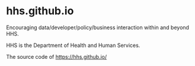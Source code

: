 hhs.github.io
=============

Encouraging data/developer/policy/business interaction within and beyond HHS. 

HHS is the Department of Health and Human Services.

The source code of https://hhs.github.io/

